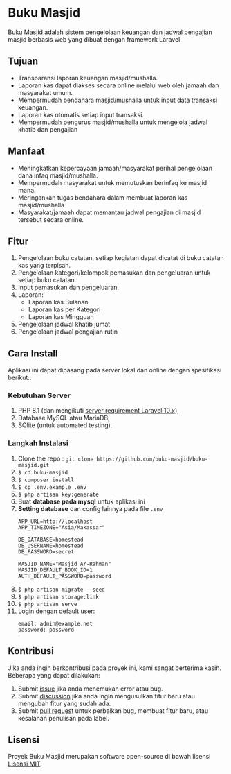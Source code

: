 # Buku Masjid

Buku Masjid adalah sistem pengelolaan keuangan dan jadwal pengajian masjid berbasis web yang dibuat dengan framework Laravel.

## Tujuan
  - Transparansi laporan keuangan masjid/mushalla.
  - Laporan kas dapat diakses secara online melalui web oleh jamaah dan masyarakat umum.
  - Mempermudah bendahara masjid/mushalla untuk input data transaksi keuangan.
  - Laporan kas otomatis setiap input transaksi.
  - Mempermudah pengurus masjid/mushalla untuk mengelola jadwal khatib dan pengajian

## Manfaat
  - Meningkatkan kepercayaan jamaah/masyarakat perihal pengelolaan dana infaq masjid/mushalla.
  - Mempermudah masyarakat untuk memutuskan berinfaq ke masjid mana.
  - Meringankan tugas bendahara dalam membuat laporan kas masjid/mushalla
  - Masyarakat/jamaah dapat memantau jadwal pengajian di masjid tersebut secara online.

## Fitur

1. Pengelolaan buku catatan, setiap kegiatan dapat dicatat di buku catatan kas yang terpisah.
2. Pengelolaan kategori/kelompok pemasukan dan pengeluaran untuk setiap buku catatan.
3. Input pemasukan dan pengeluaran.
4. Laporan:
    - Laporan kas Bulanan
    - Laporan kas per Kategori
    - Laporan kas Mingguan
5. Pengelolaan jadwal khatib jumat
5. Pengelolaan jadwal pengajian rutin

## Cara Install

Aplikasi ini dapat dipasang pada server lokal dan online dengan spesifikasi berikut::

### Kebutuhan Server

1. PHP 8.1 (dan mengikuti [server requirement Laravel 10.x](https://laravel.com/docs/10.x/deployment#server-requirements)),
2. Database MySQL atau MariaDB,
3. SQlite (untuk automated testing).

### Langkah Instalasi

1. Clone the repo : `git clone https://github.com/buku-masjid/buku-masjid.git`
2. `$ cd buku-masjid`
3. `$ composer install`
4. `$ cp .env.example .env`
5. `$ php artisan key:generate`
6. Buat **database pada mysql** untuk aplikasi ini  
7. **Setting database** dan config lainnya pada file `.env`
    ```
    APP_URL=http://localhost
    APP_TIMEZONE="Asia/Makassar"

    DB_DATABASE=homestead
    DB_USERNAME=homestead
    DB_PASSWORD=secret

    MASJID_NAME="Masjid Ar-Rahman"
    MASJID_DEFAULT_BOOK_ID=1
    AUTH_DEFAULT_PASSWORD=password
    ```
8. `$ php artisan migrate --seed`
8. `$ php artisan storage:link`
9. `$ php artisan serve`
10. Login dengan default user:
    ```
    email: admin@example.net
    password: password
    ```

## Kontribusi

Jika anda ingin berkontribusi pada proyek ini, kami sangat berterima kasih. Beberapa yang dapat dilakukan:

1. Submit [issue](https://github.com/buku-masjid/buku-masjid/issues) jika anda menemukan error atau bug.
2. Submit [discussion](https://github.com/buku-masjid/buku-masjid/discussions) jika anda ingin mengusulkan fitur baru atau mengubah fitur yang sudah ada.
3. Submit [pull request](https://github.com/buku-masjid/buku-masjid/pulls) untuk perbaikan bug, membuat fitur baru, atau kesalahan penulisan pada label.

## Lisensi

Proyek Buku Masjid merupakan software open-source di bawah lisensi [Lisensi MIT](LICENSE).
